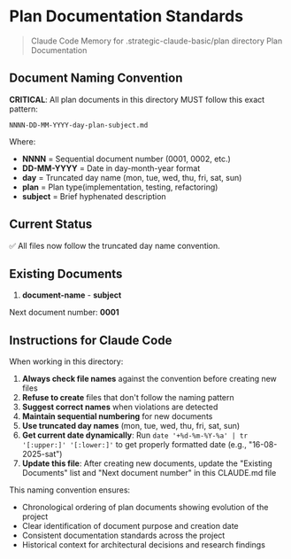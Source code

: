 # Plan Documentation Standards

> Claude Code Memory for .strategic-claude-basic/plan directory
> Plan Documentation

## Document Naming Convention

**CRITICAL**: All plan documents in this directory MUST follow this exact pattern:

```
NNNN-DD-MM-YYYY-day-plan-subject.md
```

Where:

- **NNNN** = Sequential document number (0001, 0002, etc.)
- **DD-MM-YYYY** = Date in day-month-year format
- **day** = Truncated day name (mon, tue, wed, thu, fri, sat, sun)
- **plan** = Plan type(implementation, testing, refactoring)
- **subject** = Brief hyphenated description

## Current Status

✅ All files now follow the truncated day name convention.

## Existing Documents

1. **document-name** - **subject**

Next document number: **0001**

## Instructions for Claude Code

When working in this directory:

1. **Always check file names** against the convention before creating new files
2. **Refuse to create** files that don't follow the naming pattern
3. **Suggest correct names** when violations are detected
4. **Maintain sequential numbering** for new documents
5. **Use truncated day names** (mon, tue, wed, thu, fri, sat, sun)
6. **Get current date dynamically**: Run `date '+%d-%m-%Y-%a' | tr '[:upper:]' '[:lower:]'` to get properly formatted date (e.g., "16-08-2025-sat")
7. **Update this file**: After creating new documents, update the "Existing Documents" list and "Next document number" in this CLAUDE.md file

This naming convention ensures:

- Chronological ordering of plan documents showing evolution of the project
- Clear identification of document purpose and creation date
- Consistent documentation standards across the project
- Historical context for architectural decisions and research findings
